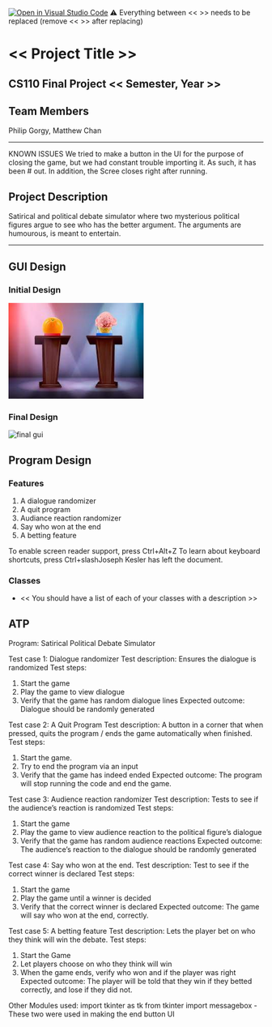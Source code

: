 [![Open in Visual Studio Code](https://classroom.github.com/assets/open-in-vscode-718a45dd9cf7e7f842a935f5ebbe5719a5e09af4491e668f4dbf3b35d5cca122.svg)](https://classroom.github.com/online_ide?assignment_repo_id=12803320&assignment_repo_type=AssignmentRepo)
:warning: Everything between << >> needs to be replaced (remove << >> after replacing)

# << Project Title >>
## CS110 Final Project  << Semester, Year >>

## Team Members

Philip Gorgy, Matthew Chan

***
KNOWN ISSUES
We tried to make a button in the UI for the purpose of closing the game, but we had constant trouble
importing it. As such, it has been # out. In addition, the Scree closes right after running.
## Project Description

Satirical and political debate simulator where two mysterious political figures argue to see who has the better argument. The arguments are humourous, is meant to entertain.

***    

## GUI Design

### Initial Design

![initial gui](assets/gui.jpg)

### Final Design

![final gui](assets/finalgui.jpg)

## Program Design

### Features

1.  A dialogue randomizer 
2.  A quit program 
3.  Audiance reaction randomizer 
4.  Say who won at the end
5.  A betting feature
  	
To enable screen reader support, press Ctrl+Alt+Z To learn about keyboard shortcuts, press Ctrl+slashJoseph Kesler has left the document.
### Classes

- << You should have a list of each of your classes with a description >>

## ATP
Program: Satirical Political Debate Simulator
	
Test case 1: Dialogue randomizer
Test description: Ensures the dialogue is randomized
Test steps:
1. Start the game
2. Play the game to view dialogue
3. Verify that the game has random dialogue lines
Expected outcome: Dialogue should be randomly generated

Test case 2: A Quit Program
Test description: A button in a corner that when pressed, quits the program / ends the game automatically when finished.
Test steps:
1. Start the game.
2. Try to end the program via an input
3. Verify that the game has indeed ended
Expected outcome: The program will stop running the code and end the game.

Test case 3: Audience reaction randomizer 
Test description: Tests to see if the audience’s reaction is randomized
Test steps:
1. Start the game
2. Play the game to view audience reaction to the political figure’s dialogue
3. Verify that the game has random audience reactions
Expected outcome: The audience’s reaction to the dialogue should be randomly generated

Test case 4: Say who won at the end.
Test description: Test to see if the correct winner is declared
Test steps:
1. Start the game
2. Play the game until a winner is decided
3. Verify that the correct winner is declared
Expected outcome: The game will say who won at the end, correctly.

Test case 5: A betting feature
Test description: Lets the player bet on who they think will win the debate.
Test steps:
1. Start the Game
2. Let players choose on who they think will win
3. When the game ends, verify who won and if the player was right
Expected outcome: The player will be told that they win if they betted correctly, and lose if they did not.

Other Modules used:
import tkinter as tk
from tkinter import messagebox - These two were used in making the end button UI